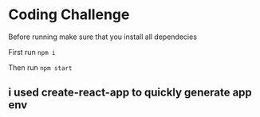 # Coding Challenge

Before running make sure that you install all dependecies 

First run `npm i` 

Then run `npm start`

## i used create-react-app to quickly generate app env
